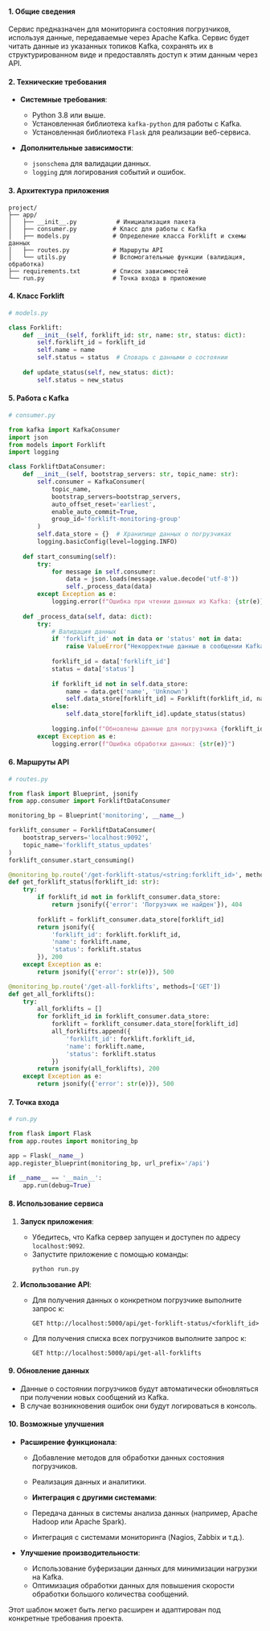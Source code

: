 
#### 1. Общие сведения
Сервис предназначен для мониторинга состояния погрузчиков, используя данные, передаваемые через Apache Kafka. Сервис будет читать данные из указанных топиков Kafka, сохранять их в структурированном виде и предоставлять доступ к этим данным через API.

#### 2. Технические требования
- **Системные требования**:
  - Python 3.8 или выше.
  - Установленная библиотека `kafka-python` для работы с Kafka.
  - Установленная библиотека `Flask` для реализации веб-сервиса.
  
- **Дополнительные зависимости**:
  - `jsonschema` для валидации данных.
  - `logging` для логирования событий и ошибок.

#### 3. Архитектура приложения

```
project/
├── app/
│   ├── __init__.py           # Инициализация пакета
│   ├── consumer.py          # Класс для работы с Kafka
│   ├── models.py            # Определение класса Forklift и схемы данных
│   ├── routes.py            # Маршруты API
│   └── utils.py             # Вспомогательные функции (валидация, обработка)
├── requirements.txt         # Список зависимостей
└── run.py                   # Точка входа в приложение
```

#### 4. Класс Forklift

```python
# models.py

class Forklift:
    def __init__(self, forklift_id: str, name: str, status: dict):
        self.forklift_id = forklift_id
        self.name = name
        self.status = status  # Словарь с данными о состоянии
    
    def update_status(self, new_status: dict):
        self.status = new_status
```

#### 5. Работа с Kafka

```python
# consumer.py

from kafka import KafkaConsumer
import json
from models import Forklift
import logging

class ForkliftDataConsumer:
    def __init__(self, bootstrap_servers: str, topic_name: str):
        self.consumer = KafkaConsumer(
            topic_name,
            bootstrap_servers=bootstrap_servers,
            auto_offset_reset='earliest',
            enable_auto_commit=True,
            group_id='forklift-monitoring-group'
        )
        self.data_store = {}  # Хранилище данных о погрузчиках
        logging.basicConfig(level=logging.INFO)
    
    def start_consuming(self):
        try:
            for message in self.consumer:
                data = json.loads(message.value.decode('utf-8'))
                self._process_data(data)
        except Exception as e:
            logging.error(f"Ошибка при чтении данных из Kafka: {str(e)}")
    
    def _process_data(self, data: dict):
        try:
            # Валидация данных
            if 'forklift_id' not in data or 'status' not in data:
                raise ValueError("Некорректные данные в сообщении Kafka")
            
            forklift_id = data['forklift_id']
            status = data['status']
            
            if forklift_id not in self.data_store:
                name = data.get('name', 'Unknown')
                self.data_store[forklift_id] = Forklift(forklift_id, name, status)
            else:
                self.data_store[forklift_id].update_status(status)
            
            logging.info(f"Обновлены данные для погрузчика {forklift_id}")
        except Exception as e:
            logging.error(f"Ошибка обработки данных: {str(e)}")
```

#### 6. Маршруты API

```python
# routes.py

from flask import Blueprint, jsonify
from app.consumer import ForkliftDataConsumer

monitoring_bp = Blueprint('monitoring', __name__)

forklift_consumer = ForkliftDataConsumer(
    bootstrap_servers='localhost:9092',
    topic_name='forklift_status_updates'
)
forklift_consumer.start_consuming()

@monitoring_bp.route('/get-forklift-status/<string:forklift_id>', methods=['GET'])
def get_forklift_status(forklift_id: str):
    try:
        if forklift_id not in forklift_consumer.data_store:
            return jsonify({'error': 'Погрузчик не найден'}), 404
        
        forklift = forklift_consumer.data_store[forklift_id]
        return jsonify({
            'forklift_id': forklift.forklift_id,
            'name': forklift.name,
            'status': forklift.status
        }), 200
    except Exception as e:
        return jsonify({'error': str(e)}), 500

@monitoring_bp.route('/get-all-forklifts', methods=['GET'])
def get_all_forklifts():
    try:
        all_forklifts = []
        for forklift_id in forklift_consumer.data_store:
            forklift = forklift_consumer.data_store[forklift_id]
            all_forklifts.append({
                'forklift_id': forklift.forklift_id,
                'name': forklift.name,
                'status': forklift.status
            })
        return jsonify(all_forklifts), 200
    except Exception as e:
        return jsonify({'error': str(e)}), 500
```

#### 7. Точка входа

```python
# run.py

from flask import Flask
from app.routes import monitoring_bp

app = Flask(__name__)
app.register_blueprint(monitoring_bp, url_prefix='/api')

if __name__ == '__main__':
    app.run(debug=True)
```

#### 8. Использование сервиса

1. **Запуск приложения**:
   - Убедитесь, что Kafka сервер запущен и доступен по адресу `localhost:9092`.
   - Запустите приложение с помощью команды:
     ```bash
     python run.py
     ```
   
2. **Использование API**:
   - Для получения данных о конкретном погрузчике выполните запрос к:
     ```
     GET http://localhost:5000/api/get-forklift-status/<forklift_id>
     ```
   - Для получения списка всех погрузчиков выполните запрос к:
     ```
     GET http://localhost:5000/api/get-all-forklifts
     ```

#### 9. Обновление данных

- Данные о состоянии погрузчиков будут автоматически обновляться при получении новых сообщений из Kafka.
- В случае возникновения ошибок они будут логироваться в консоль.

#### 10. Возможные улучшения
- **Расширение функционала**:
  - Добавление методов для обработки данных состояния погрузчиков.
  - Реализация данных и аналитики.
  
  - **Интеграция с другими системами**:
  - Передача данных в системы анализа данных (например, Apache Hadoop или Apache Spark).
  - Интеграция с системами мониторинга (Nagios, Zabbix и т.д.).

- **Улучшение производительности**:
  - Использование буферизации данных для минимизации нагрузки на Kafka.
  - Оптимизация обработки данных для повышения скорости обработки большого количества сообщений.

Этот шаблон может быть легко расширен и адаптирован под конкретные требования проекта.